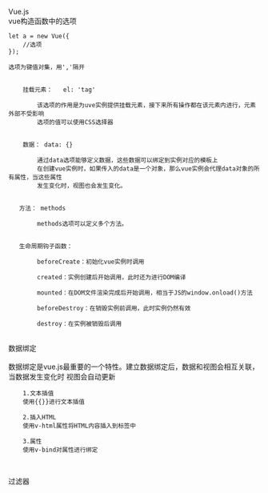 Vue.js
<br> 
vue构造函数中的选项

```buildoutcfg
let a = new Vue({
    //选项
});

选项为键值对集，用','隔开
    
    
    挂载元素：   el: 'tag'
    
        该选项的作用是为uve实例提供挂载元素，接下来所有操作都在该元素内进行，元素外部不受影响
        选项的值可以使用CSS选择器   

    
    数据： data: {}
    
        通过data选项能够定义数据，这些数据可以绑定到实例对应的模板上
        在创建vue实例时，如果传入的data是一个对象，那么vue实例会代理data对象的所有属性，当这些属性
        发生变化时，视图也会发生变化。
    
   
   方法： methods
   
        methods选项可以定义多个方法。
        
   
   生命周期钩子函数：
   
        beforeCreate：初始化vue实例时调用
        
        created：实例创建后开始调用，此时还为进行DOM编译
        
        mounted：在DOM文件渲染完成后开始调用，相当于JS的window.onload()方法
        
        beforeDestroy：在销毁实例前调用，此时实例仍然有效
        
        destroy：在实例被销毁后调用
```
<br>
    数据绑定
<br>
<br>
        数据绑定是vue.js最重要的一个特性。建立数据绑定后，数据和视图会相互关联，当数据发生变化时
        视图会自动更新

        1.文本插值
        使用{{}}进行文本插值
        
        2.插入HTML
        使用v-html属性将HTML内容插入到标签中
        
        3.属性
        使用v-bind对属性进行绑定
<br>

过滤器

    